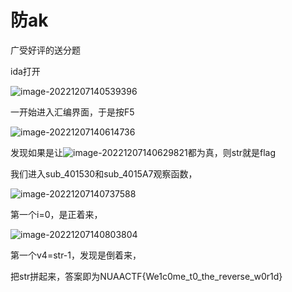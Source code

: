 # 防ak



广受好评的送分题



ida打开

![image-20221207140539396](C:\Users\47652\AppData\Roaming\Typora\typora-user-images\image-20221207140539396.png)

一开始进入汇编界面，于是按F5

![image-20221207140614736](C:\Users\47652\AppData\Roaming\Typora\typora-user-images\image-20221207140614736.png)

发现如果是让![image-20221207140629821](C:\Users\47652\AppData\Roaming\Typora\typora-user-images\image-20221207140629821.png)都为真，则str就是flag

我们进入sub_401530和sub_4015A7观察函数，

![image-20221207140737588](C:\Users\47652\AppData\Roaming\Typora\typora-user-images\image-20221207140737588.png)

第一个i=0，是正着来，

![image-20221207140803804](C:\Users\47652\AppData\Roaming\Typora\typora-user-images\image-20221207140803804.png)

第一个v4=str-1，发现是倒着来，

把str拼起来，答案即为NUAACTF{We1c0me_t0_the_reverse_w0r1d}
